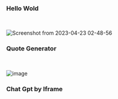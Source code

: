 <h3>Hello Wold</h3>
<br/>

![Screenshot from 2023-04-23 02-48-56](https://user-images.githubusercontent.com/126884299/233813760-31993e66-7678-46e8-aecd-67cd910df78b.png)
<br/>
<h3>Quote Generator</h3>
<br/>

![image](https://user-images.githubusercontent.com/126884299/233813774-edee7c6e-d4ee-422d-b149-a3c918b29f32.png)
<br/>
<h3>Chat Gpt by Iframe</h3>
<br/>

